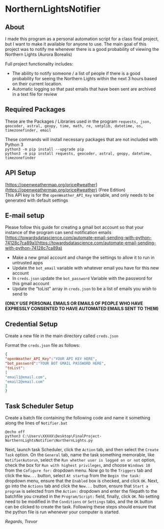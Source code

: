 # NorthernLightsNotifier

## About
I made this program as a personal automation script for a class final project, but I want to make it available for anyone to use.
The main goal of this project was to notify me whenever there is a good probability of viewing the Northern Lights (Aurora Borealis)

Full project functionality includes:
 - The ability to notify someone / a list of people if there is a good probability for seeing the Northern Lights within the next 3 hours based on their current location.
 - Automatic logging so that past emails that have been sent are archived in a text file for review

## **Required Packages**
These are the Packages / Libraries used in the program
```requests, json, geocoder, astral, geopy, time, math, re, smtplib, datetime, os, timezonefinder, email```

These commands will install necessary packages that are not included with Python 3\
```python3 -m pip install --upgrade pip```\
```python3 -m pip install requests, geocoder, astral, geopy, datetime, timezonefinder```

## **API Setup**
  [https://openweathermap.org/price#weather](https://openweathermap.org/price#weather) (Free Edition)\
    This API key is for the ``openWeather_API_Key`` variable, and only needs to be generated with default settings

## **E-mail setup**
  Please follow this guide for creating a gmail bot account so that your instance of the program can send notification emails
[https://towardsdatascience.com/automate-email-sending-with-python-74128c7ca89a](https://towardsdatascience.com/automate-email-sending-with-python-74128c7ca89a)
 - Make a new gmail account and change the settings to allow it to run in untrusted apps
 - Update the ``bot_email`` variable with whatever email you have for this new account
 - In ``creds.json`` update the ``bot_password`` Variable with the password for this gmail account
 - Update the "toList" array in ``creds.json`` to be a list of emails you wish to send to

  **(ONLY USE PERSONAL EMAILS OR EMAILS OF PEOPLE WHO HAVE EXPRESSLY CONSENTED TO HAVE AUTOMATED EMAILS SENT TO THEM)**

## **Credential Setup**

  Create a new file in the main directory called ``creds.json``

  Format the ``creds.json`` file as follows:

```json
{
"openWeather_API_Key":"YOUR API KEY HERE",
"bot_password":"YOUR BOT GMAIL PASSWORD HERE",
"toList":
[
"email1@email.com",
"email2@email.com"
]
}
```

## **Task Scheduler Setup**
Create a batch file containing the following code and name it something along the lines of ``Notifier.bat``
```
@echo off
python3 C:\Users\XXXXX\Desktop\FinalProject-NorthernLightsNotifier\NorthernLights.py
```
Next, launch task Scheduler, click the ``Action`` tab, and then select the ``Create Task`` option.
On the ``General`` tab, name the task something memorable, like ``NotifierAutorun``, select the ``Run whether user is logged on or not`` option, check the box for ``Run with highest privileges``, and choose ``Windows 10`` from the ``Cofigure for:`` dropdown menu.
Now go to the ``Triggers`` tab and click the ``New...`` button, select ``At startup`` from the ``Begin the task:`` dropdown menu, ensure that the ``Enabled`` box is checked, and click ``OK``.
Next, go into the ``Actions`` tab and click the ``New...`` button, ensure that ``Start a program`` is selected from the ``Action:`` dropdown and enter the filepath to the batchfile you created in the ``Program/Script:`` field, finally, click ``OK``.
No setting need to be modified in the ``Conditions`` or ``Settings`` tabs, and the ``OK`` button can be clicked to create the task.
Following these steps should ensure that the python file is run whenever your computer is started.


*Regards,*
*Trevor*

